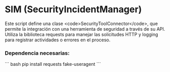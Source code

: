 # SIM (SecurityIncidentManager)
Este script define una clase &lt;code>SecurityToolConnector&lt;/code>, que permite la integración con una herramienta de seguridad a través de su API.                          Utiliza la biblioteca requests para manejar las solicitudes HTTP y logging para registrar actividades o errores en el proceso.

<h3> Dependencia necesarias:</h3>
``` bash
pip install requests fake-useragent
```
